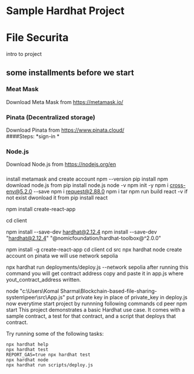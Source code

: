 # Sample Hardhat Project
# File Securita
intro to project

## some installments before we start
### Meat Mask
Download  Meta Mask from https://metamask.io/
### Pinata (Decentralized storage)
Download  Pinata from https://www.pinata.cloud/
<br>
####Steps:
*sign-in
*
### Node.js
Download  Node.js from https://nodejs.org/en
### 
install metamask and create account
npm --version
pip install npm
download node.js from 
pip install node.js
node -v
npm init -y 
npm i cross-env@5.2.0 --save
npm i request@2.88.0
npm i tar
npm run build
react -v
if not exist dwonload it from 
pip install react

npm install  create-react-app

cd client


npm install --save-dev hardhat@2.12.4
npm install --save-dev "hardhat@2.12.4" "@nomicfoundation/hardhat-toolbox@^2.0.0"


npm install -g create-react-app
cd client
cd src
npx hardhat node
create account on pinata 
we will use network sepolia

npx hardhat run deployments/deploy.js --network sepolia
after running this command you will get contract address copy and paste it in app.js where yout_contract_address written.

node "c:\Users\Komal Sharma\Blockchain-based-file-sharing-system\peer\src\App.js"
put private key in place of private_key in deploy.js
now everytime start project by runnning following commands 
cd peer
npm start
This project demonstrates a basic Hardhat use case. It comes with a sample contract, a test for that contract, and a script that deploys that contract.

Try running some of the following tasks:

```shell
npx hardhat help
npx hardhat test
REPORT_GAS=true npx hardhat test
npx hardhat node
npx hardhat run scripts/deploy.js
```

